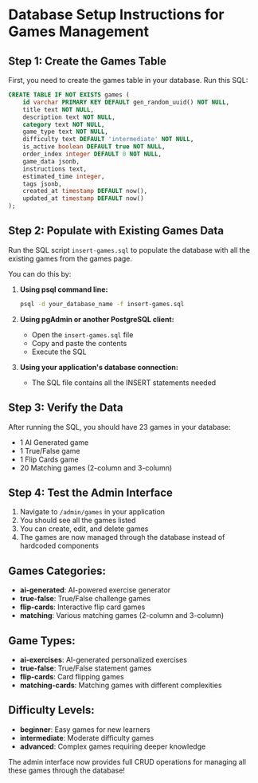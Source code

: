 # Database Setup Instructions for Games Management

## Step 1: Create the Games Table

First, you need to create the games table in your database. Run this SQL:

```sql
CREATE TABLE IF NOT EXISTS games (
    id varchar PRIMARY KEY DEFAULT gen_random_uuid() NOT NULL,
    title text NOT NULL,
    description text NOT NULL,
    category text NOT NULL,
    game_type text NOT NULL,
    difficulty text DEFAULT 'intermediate' NOT NULL,
    is_active boolean DEFAULT true NOT NULL,
    order_index integer DEFAULT 0 NOT NULL,
    game_data jsonb,
    instructions text,
    estimated_time integer,
    tags jsonb,
    created_at timestamp DEFAULT now(),
    updated_at timestamp DEFAULT now()
);
```

## Step 2: Populate with Existing Games Data

Run the SQL script `insert-games.sql` to populate the database with all the existing games from the games page.

You can do this by:

1. **Using psql command line:**
   ```bash
   psql -d your_database_name -f insert-games.sql
   ```

2. **Using pgAdmin or another PostgreSQL client:**
   - Open the `insert-games.sql` file
   - Copy and paste the contents
   - Execute the SQL

3. **Using your application's database connection:**
   - The SQL file contains all the INSERT statements needed

## Step 3: Verify the Data

After running the SQL, you should have 23 games in your database:

- 1 AI Generated game
- 1 True/False game  
- 1 Flip Cards game
- 20 Matching games (2-column and 3-column)

## Step 4: Test the Admin Interface

1. Navigate to `/admin/games` in your application
2. You should see all the games listed
3. You can create, edit, and delete games
4. The games are now managed through the database instead of hardcoded components

## Games Categories:

- **ai-generated**: AI-powered exercise generator
- **true-false**: True/False challenge games
- **flip-cards**: Interactive flip card games
- **matching**: Various matching games (2-column and 3-column)

## Game Types:

- **ai-exercises**: AI-generated personalized exercises
- **true-false**: True/False statement games
- **flip-cards**: Card flipping games
- **matching-cards**: Matching games with different complexities

## Difficulty Levels:

- **beginner**: Easy games for new learners
- **intermediate**: Moderate difficulty games
- **advanced**: Complex games requiring deeper knowledge

The admin interface now provides full CRUD operations for managing all these games through the database!
